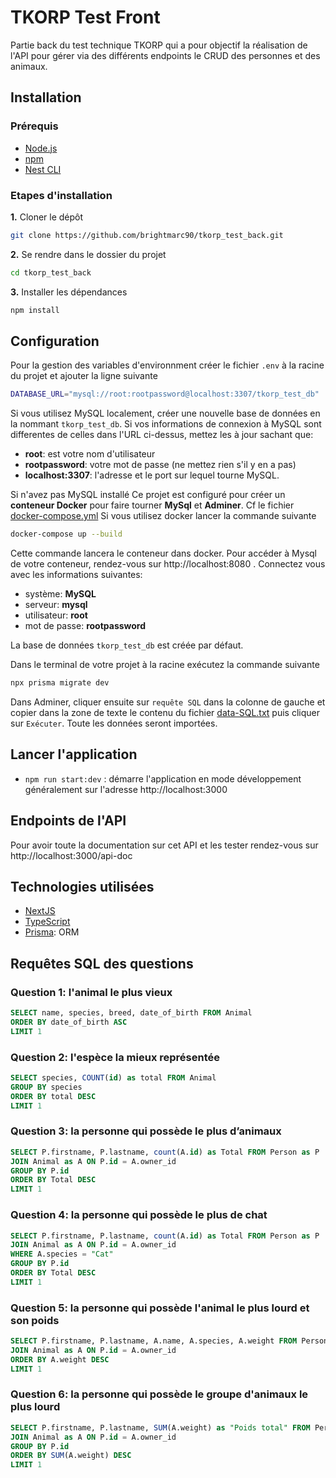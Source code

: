 # TKORP Test Front
Partie back du test technique TKORP qui a pour objectif la réalisation de l'API pour gérer via des différents endpoints le CRUD des personnes et des animaux.
## Installation
### Prérequis
- [Node.js](https://nodejs.org/)
- [npm](https://www.npmjs.com/)
- [Nest CLI](https://docs.nestjs.com/cli/overview)
### Etapes d'installation
**1.** Cloner le dépôt
```bash
git clone https://github.com/brightmarc90/tkorp_test_back.git
```
**2.** Se rendre dans le dossier du projet
```bash
cd tkorp_test_back
```
**3.** Installer les dépendances
```bash
npm install
```
## Configuration
Pour la gestion des variables d'environnment créer le fichier ``.env`` à la racine du projet et ajouter la ligne suivante
```bash
DATABASE_URL="mysql://root:rootpassword@localhost:3307/tkorp_test_db"
```
Si vous utilisez MySQL localement, créer une nouvelle base de données en la nommant ``tkorp_test_db``.
Si vos informations de connexion à MySQL sont differentes de celles dans l'URL ci-dessus, mettez les à jour sachant que:
- **root**: est votre nom d'utilisateur
- **rootpassword**: votre mot de passe (ne mettez rien s'il y en a pas)
- **localhost:3307**: l'adresse et le port sur lequel tourne MySQL.

Si n'avez pas MySQL installé Ce projet est configuré pour créer un **conteneur Docker** pour faire tourner **MySql** et **Adminer**. Cf le fichier [docker-compose.yml](https://github.com/brightmarc90/tkorp_test_back/blob/main/docker-compose.yml)
Si vous utilisez docker lancer la commande suivante
```bash
docker-compose up --build
```
Cette commande lancera le conteneur dans docker. Pour accéder à Mysql de votre conteneur, rendez-vous sur http://localhost:8080 .
Connectez vous avec les informations suivantes:
- système: **MySQL**
- serveur: **mysql**
- utilisateur: **root**
- mot de passe: **rootpassword**

La base de données ``tkorp_test_db`` est créée par défaut.

Dans le terminal de votre projet à la racine exécutez la commande suivante
```bash
npx prisma migrate dev
```
Dans Adminer, cliquer ensuite sur ``requête SQL`` dans la colonne de gauche et copier dans la zone de texte le contenu du fichier [data-SQL.txt](https://github.com/brightmarc90/tkorp_test_back/blob/main/data-SQL.txt) puis cliquer sur ``Exécuter``. Toute les données seront importées.
## Lancer l'application
- ``npm run start:dev`` : démarre l'application en mode développement généralement sur l'adresse http://localhost:3000
## Endpoints de l'API
Pour avoir toute la documentation sur cet API et les tester rendez-vous sur http://localhost:3000/api-doc
## Technologies utilisées
- [NextJS](https://nextjs.org/docs)
- [TypeScript](https://www.typescriptlang.org/docs/)
- [Prisma](https://www.prisma.io): ORM

## Requêtes SQL des questions
### Question 1: l'animal le plus vieux

```sql
SELECT name, species, breed, date_of_birth FROM Animal
ORDER BY date_of_birth ASC
LIMIT 1
```

### Question 2: l'espèce la mieux représentée

```sql
SELECT species, COUNT(id) as total FROM Animal
GROUP BY species
ORDER BY total DESC
LIMIT 1
```

### Question 3: la personne qui possède le plus d’animaux

```sql
SELECT P.firstname, P.lastname, count(A.id) as Total FROM Person as P 
JOIN Animal as A ON P.id = A.owner_id
GROUP BY P.id
ORDER BY Total DESC
LIMIT 1
```

### Question 4: la personne qui possède le plus de chat

```sql
SELECT P.firstname, P.lastname, count(A.id) as Total FROM Person as P 
JOIN Animal as A ON P.id = A.owner_id
WHERE A.species = "Cat"
GROUP BY P.id
ORDER BY Total DESC
LIMIT 1
```

### Question 5: la personne qui possède l'animal le plus lourd et son poids

```sql
SELECT P.firstname, P.lastname, A.name, A.species, A.weight FROM Person as P 
JOIN Animal as A ON P.id = A.owner_id
ORDER BY A.weight DESC
LIMIT 1
```

### Question 6: la personne qui possède le groupe d'animaux le plus lourd
```sql
SELECT P.firstname, P.lastname, SUM(A.weight) as "Poids total" FROM Person as P 
JOIN Animal as A ON P.id = A.owner_id
GROUP BY P.id
ORDER BY SUM(A.weight) DESC
LIMIT 1
```